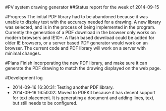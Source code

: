 #PV system drawing generator
##Status report for the week of 2014-09-15

#Progress
The initial PDF library had to be abandoned because it was unable to display text with the accuracy needed for a drawing.
A new library was selected, and is in the process of being implemented in the program. 
Currently the generation of a PDF download in the browser only works on modern browsers and IE10+. 
A flash based download could be added for older IE browsers, or a server based PDF generator would work on an browser. 
The current code and PDF library will work on a server with minimal changes. 

#Plans
Finish incorporating the new PDF library, and make sure it can generate the PDF drawing to match the drawing displayed on the web page.

#Development log
* 2014-09-16 16:30:31: Testing another PDF library.
* 2014-09-19 16:50:02: Moved to PDFKit because it has decent support for text placement. It is generating a document and adding lines, text, but still needs to be configured.
